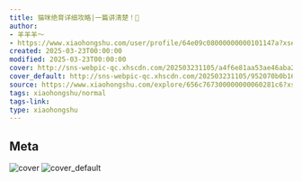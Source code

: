 ```yaml
---
title: 猫咪绝育详细攻略|一篇讲清楚！🌟
author:
- 羊羊羊～
- https://www.xiaohongshu.com/user/profile/64e09c08000000000101147a?xsec_token=undefined
created: 2025-03-23T00:00:00
modified: 2025-03-23T00:00:00
cover: http://sns-webpic-qc.xhscdn.com/202503231105/a4f6e81aa53ae46aba23d6b6e8de1fc1/1040g2sg30s7jmedl2g005p70jg40a53q8f33m3o!nc_n_webp_prv_1
cover_default: http://sns-webpic-qc.xhscdn.com/202503231105/952070b0b1664366474398ecb591f1ac/1040g2sg30s7jmedl2g005p70jg40a53q8f33m3o!nc_n_webp_mw_1
source: https://www.xiaohongshu.com/explore/656c767300000000060281c6?xsec_token=ABbVnnS3Du9J3F09Fsmlmh6V-RAEPVvKBe4J0W3mbwHw4=
tags: xiaohongshu/normal
tags-link:
type: xiaohongshu
---
```


## Meta

![cover](http://sns-webpic-qc.xhscdn.com/202503231105/a4f6e81aa53ae46aba23d6b6e8de1fc1/1040g2sg30s7jmedl2g005p70jg40a53q8f33m3o!nc_n_webp_prv_1)
![cover_default](http://sns-webpic-qc.xhscdn.com/202503231105/952070b0b1664366474398ecb591f1ac/1040g2sg30s7jmedl2g005p70jg40a53q8f33m3o!nc_n_webp_mw_1)
